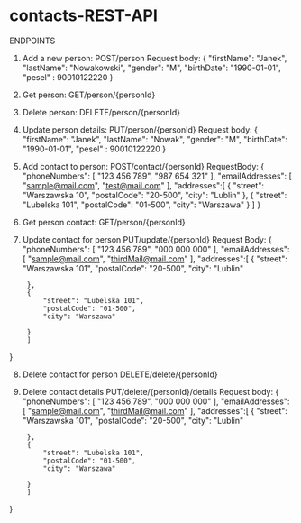 # contacts-REST-API

ENDPOINTS
1) Add a new person: POST/person
Request body:
{ 
	"firstName": "Janek",
	"lastName": "Nowakowski", 
	"gender": "M", 
	"birthDate": "1990-01-01",
	"pesel" : 90010122220 
}

2) Get person: GET/person/{personId}

3) Delete person: DELETE/person/{personId}

4) Update person details: PUT/person/{personId}
Request body:
{ 
	"firstName": "Janek",
	"lastName": "Nowak", 
	"gender": "M", 
	"birthDate": "1990-01-01",
	"pesel" : 90010122220 
}

5) Add contact to person: POST/contact/{personId}
RequestBody:
{
	"phoneNumbers": [
		"123 456 789",
		"987 654 321"
		],
	"emailAddresses": [
		"sample@mail.com",
		"test@mail.com"
		],
	"addresses":[
		{
			"street": "Warszawska 10",
			"postalCode": "20-500",
			"city": "Lublin"
		},
		{
			"street": "Lubelska 101",
			"postalCode": "01-500",
			"city": "Warszawa"
		}
		]
}

6) Get person contact: GET/person/{personId}

7) Update contact for person PUT/update/{personId}
Request Body:
{ 
	"phoneNumbers": [ 
		"123 456 789", 
		"000 000 000" 
		], 
	"emailAddresses": [ 
		"sample@mail.com", 
		"thirdMail@mail.com" ], 
	"addresses":[ 
		{ 
			"street": "Warszawska 101", 
			"postalCode": "20-500", 
			"city": "Lublin" 
			
		},
		{ 
			"street": "Lubelska 101", 
			"postalCode": "01-500", 
			"city": "Warszawa" 
			
		} 
		] 
	
}

8) Delete contact for person DELETE/delete/{personId}

9) Delete contact details PUT/delete/{personId}/details
Request body:
{ 
	"phoneNumbers": [ 
		"123 456 789", 
		"000 000 000" 
		], 
	"emailAddresses": [ 
		"sample@mail.com", 
		"thirdMail@mail.com" ], 
	"addresses":[ 
		{ 
			"street": "Warszawska 101", 
			"postalCode": "20-500", 
			"city": "Lublin" 
			
		},
		{ 
			"street": "Lubelska 101", 
			"postalCode": "01-500", 
			"city": "Warszawa" 
			
		} 
		] 
	
}




